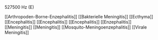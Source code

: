 527500 Hz (E)

[[Arthropoden-Borne-Enzephalitis]]
[[Bakterielle Meningitis]]
[[Ecthyma]]
[[Encephalitis]]
[[Encephalitis]]
[[Encephalitis]]
[[Enzephalitis]]
[[Meningitis]]
[[Meningitis]]
[[Mosquito-Meningoenzephalitis]]
[[Virale Meningitis]]